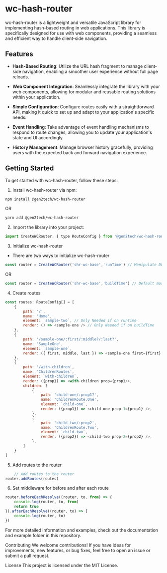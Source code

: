 # wc-hash-router

wc-hash-router is a lightweight and versatile JavaScript library for implementing hash-based routing in web applications. This library is specifically designed for use with web components, providing a seamless and efficient way to handle client-side navigation.

## Features

- **Hash-Based Routing**: Utilize the URL hash fragment to manage client-side navigation, enabling a smoother user experience without full page reloads.

- **Web Component Integration**: Seamlessly integrate the library with your web components, allowing for modular and reusable routing solutions within your application.

- **Simple Configuration**: Configure routes easily with a straightforward API, making it quick to set up and adapt to your application's specific needs.

- **Event Handling**: Take advantage of event handling mechanisms to respond to route changes, allowing you to update your application's state and UI accordingly.

- **History Management**: Manage browser history gracefully, providing users with the expected back and forward navigation experience.

## Getting Started

To get started with wc-hash-router, follow these steps:

1. Install wc-hash-router via npm:

```bash
npm install @gen2tech/wc-hash-router
```

OR

```bash
yarn add @gen2tech/wc-hash-router
```

2. Import the library into your project:
  
```javascript
import CreateWCRouter, { type RouteConfig } from '@gen2tech/wc-hash-router';
```

3. Initialize wc-hash-router

- There are two ways to initialize wc-hash-router
  
```javascript
const router = CreateWCRouter('shr-wc-base','runTime') // Manipulate DOM while routing
```
OR  

```javascript
const router = CreateWCRouter('shr-wc-base','buildTime') // Default more on this
```

4. Create routes
```javascript
const routes: RouteConfig[] = [
    {
        path: '/',
        name: 'Home',
        element: `sample-two`, // Only Needed if on runTime
        render: () => <sample-one /> // Only Needed if on buildTime
    },
    {
        path: '/sample-one/:first/:middle?/:last?',
        name: 'SampleOne',
        element: `sample-one`,
        render: ({ first, middle, last }) => <sample-one first={first} middle={middle} last={last} />
    },
    {
        path: '/with-children',
        name: 'ChildrenRoutes',
        element: `with-children`,
        render: ({prop}) => <with-children prop={prop}/>,
        children: [
            {
                path: 'child-one/:prop1?',
                name: 'ChildrenRoute.One',
                element: `child-one`,
                render: ({prop1}) => <child-one prop-1={prop1} />,
            },
            {
                path: 'child-two/:prop2',
                name: 'ChildrenRoute.Two',
                element: `child-two`,
                render: ({prop2}) => <child-two prop-2={prop2} />,
            },
        ]
    }
]
```

5. Add routes to the router
```javascript
    // Add routes to the router
router.addRoutes(routes)
```

6. Set middleware for before and after each route
```javascript
router.beforeEachResolve((router, to, from) => {
    console.log(router, to, from)
    return true
}).afterEachResolve((router, to) => {
    console.log(router, to)
})
```

For more detailed information and examples, check out the documentation and example folder in this repository.

Contributing
We welcome contributions! If you have ideas for improvements, new features, or bug fixes, feel free to open an issue or submit a pull request.

License
This project is licensed under the MIT License.
